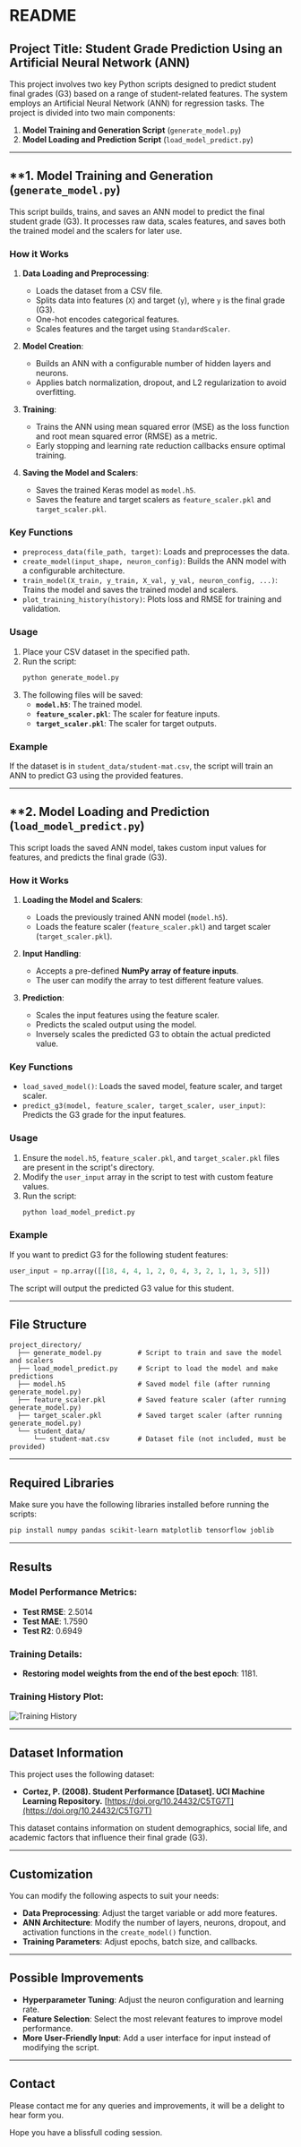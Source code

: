 # README

## **Project Title: Student Grade Prediction Using an Artificial Neural Network (ANN)**

This project involves two key Python scripts designed to predict student final grades (G3) based on a range of student-related features. The system employs an Artificial Neural Network (ANN) for regression tasks. The project is divided into two main components:

1. **Model Training and Generation Script** (`generate_model.py`)
2. **Model Loading and Prediction Script** (`load_model_predict.py`)

---

## **1. Model Training and Generation (`generate_model.py`)

This script builds, trains, and saves an ANN model to predict the final student grade (G3). It processes raw data, scales features, and saves both the trained model and the scalers for later use.

### **How it Works**
1. **Data Loading and Preprocessing**:
   - Loads the dataset from a CSV file.
   - Splits data into features (`X`) and target (`y`), where `y` is the final grade (G3).
   - One-hot encodes categorical features.
   - Scales features and the target using `StandardScaler`.

2. **Model Creation**:
   - Builds an ANN with a configurable number of hidden layers and neurons.
   - Applies batch normalization, dropout, and L2 regularization to avoid overfitting.

3. **Training**:
   - Trains the ANN using mean squared error (MSE) as the loss function and root mean squared error (RMSE) as a metric.
   - Early stopping and learning rate reduction callbacks ensure optimal training.

4. **Saving the Model and Scalers**:
   - Saves the trained Keras model as `model.h5`.
   - Saves the feature and target scalers as `feature_scaler.pkl` and `target_scaler.pkl`.

### **Key Functions**
- `preprocess_data(file_path, target)`: Loads and preprocesses the data.
- `create_model(input_shape, neuron_config)`: Builds the ANN model with a configurable architecture.
- `train_model(X_train, y_train, X_val, y_val, neuron_config, ...)`: Trains the model and saves the trained model and scalers.
- `plot_training_history(history)`: Plots loss and RMSE for training and validation.

### **Usage**
1. Place your CSV dataset in the specified path.
2. Run the script:
   ```bash
   python generate_model.py
   ```
3. The following files will be saved:
   - **`model.h5`**: The trained model.
   - **`feature_scaler.pkl`**: The scaler for feature inputs.
   - **`target_scaler.pkl`**: The scaler for target outputs.

### **Example**
If the dataset is in `student_data/student-mat.csv`, the script will train an ANN to predict G3 using the provided features.

---

## **2. Model Loading and Prediction (`load_model_predict.py`)

This script loads the saved ANN model, takes custom input values for features, and predicts the final grade (G3).

### **How it Works**
1. **Loading the Model and Scalers**:
   - Loads the previously trained ANN model (`model.h5`).
   - Loads the feature scaler (`feature_scaler.pkl`) and target scaler (`target_scaler.pkl`).

2. **Input Handling**:
   - Accepts a pre-defined **NumPy array of feature inputs**.
   - The user can modify the array to test different feature values.

3. **Prediction**:
   - Scales the input features using the feature scaler.
   - Predicts the scaled output using the model.
   - Inversely scales the predicted G3 to obtain the actual predicted value.

### **Key Functions**
- `load_saved_model()`: Loads the saved model, feature scaler, and target scaler.
- `predict_g3(model, feature_scaler, target_scaler, user_input)`: Predicts the G3 grade for the input features.

### **Usage**
1. Ensure the `model.h5`, `feature_scaler.pkl`, and `target_scaler.pkl` files are present in the script's directory.
2. Modify the `user_input` array in the script to test with custom feature values.
3. Run the script:
   ```bash
   python load_model_predict.py
   ```

### **Example**
If you want to predict G3 for the following student features:
```python
user_input = np.array([[18, 4, 4, 1, 2, 0, 4, 3, 2, 1, 1, 3, 5]])
```
The script will output the predicted G3 value for this student.

---

## **File Structure**
```
project_directory/
  ├── generate_model.py         # Script to train and save the model and scalers
  ├── load_model_predict.py     # Script to load the model and make predictions
  ├── model.h5                  # Saved model file (after running generate_model.py)
  ├── feature_scaler.pkl        # Saved feature scaler (after running generate_model.py)
  ├── target_scaler.pkl         # Saved target scaler (after running generate_model.py)
  └── student_data/
      └── student-mat.csv       # Dataset file (not included, must be provided)
```

---

## **Required Libraries**
Make sure you have the following libraries installed before running the scripts:
```bash
pip install numpy pandas scikit-learn matplotlib tensorflow joblib
```

---

## **Results**
### Model Performance Metrics:
- **Test RMSE**: 2.5014
- **Test MAE**: 1.7590
- **Test R2**: 0.6949

### Training Details:
- **Restoring model weights from the end of the best epoch**: 1181.

### Training History Plot:
![Training History](training_history_plot.png.)

---

## **Dataset Information**
This project uses the following dataset:
- **Cortez, P. (2008). Student Performance [Dataset]. UCI Machine Learning Repository.**
  [https://doi.org/10.24432/C5TG7T](https://doi.org/10.24432/C5TG7T)

This dataset contains information on student demographics, social life, and academic factors that influence their final grade (G3).

---

## **Customization**
You can modify the following aspects to suit your needs:
- **Data Preprocessing**: Adjust the target variable or add more features.
- **ANN Architecture**: Modify the number of layers, neurons, dropout, and activation functions in the `create_model()` function.
- **Training Parameters**: Adjust epochs, batch size, and callbacks.

---

## **Possible Improvements**
- **Hyperparameter Tuning**: Adjust the neuron configuration and learning rate.
- **Feature Selection**: Select the most relevant features to improve model performance.
- **More User-Friendly Input**: Add a user interface for input instead of modifying the script.

---

## **Contact**
Please contact me for any queries and improvements, it will be a delight to hear form you.

Hope you have a blissfull coding session.

